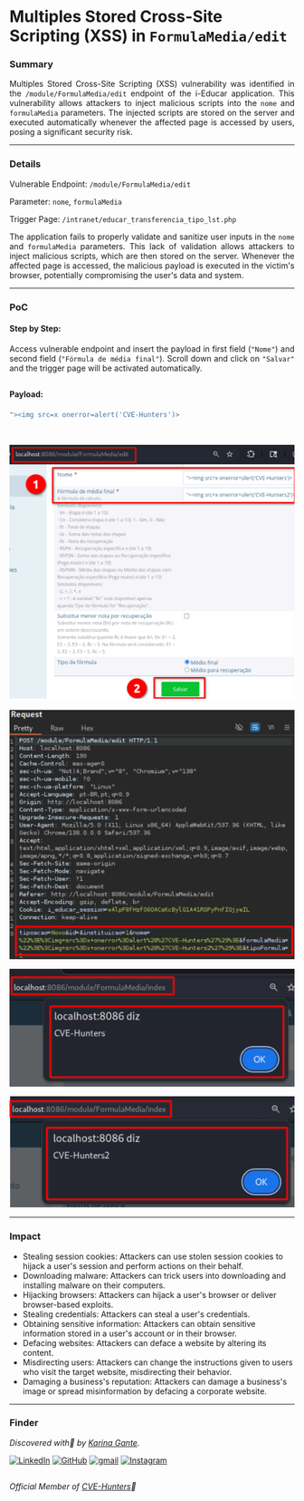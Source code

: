 # Multiples Stored Cross-Site Scripting (XSS) in `FormulaMedia/edit` 

### Summary

<p align="justify">Multiples Stored Cross-Site Scripting (XSS) vulnerability was identified in the <code>/module/FormulaMedia/edit</code> endpoint of the i-Educar application. This vulnerability allows attackers to inject malicious scripts into the <code>nome</code> and <code>formulaMedia</code> parameters. The injected scripts are stored on the server and executed automatically whenever the affected page is accessed by users, posing a significant security risk.</p>

---

### Details

Vulnerable Endpoint: `/module/FormulaMedia/edit`

Parameter: `nome`, `formulaMedia`

Trigger Page: `/intranet/educar_transferencia_tipo_lst.php`

<p align="justify">The application fails to properly validate and sanitize user inputs in the <code>nome</code> and <code>formulaMedia</code> parameters. This lack of validation allows attackers to inject malicious scripts, which are then stored on the server. Whenever the affected page is accessed, the malicious payload is executed in the victim's browser, potentially compromising the user's data and system.</p>

---

### PoC

#### Step by Step:

<p align="justify">Access vulnerable endpoint and insert the payload in first field (<code>"Nome"</code>) and second field (<code>"Fórmula de média final"</code>). Scroll down and click on <code>"Salvar"</code> and the trigger page will be activated automatically.</p>

##

#### Payload:

````javascript
"><img src=x onerror=alert('CVE-Hunters')>
````
</br>

![](/CVEs/images/storedXss61.png)

![](/CVEs/images/storedXss62.png)

![](/CVEs/images/storedXss63.png)

![](/CVEs/images/storedXss64.png)

---

### Impact

<p align="justify">
<ul>
  <li>Stealing session cookies: Attackers can use stolen session cookies to hijack a user's session and perform actions on their behalf.</li>
  <li>Downloading malware: Attackers can trick users into downloading and installing malware on their computers.</li>
  <li>Hijacking browsers: Attackers can hijack a user's browser or deliver browser-based exploits.</li>
  <li>Stealing credentials: Attackers can steal a user's credentials.</li>
  <li>Obtaining sensitive information: Attackers can obtain sensitive information stored in a user's account or in their browser.</li>
  <li>Defacing websites: Attackers can deface a website by altering its content.</li>
  <li>Misdirecting users: Attackers can change the instructions given to users who visit the target website, misdirecting their behavior.</li>
  <li>Damaging a business's reputation: Attackers can damage a business's image or spread misinformation by defacing a corporate website.</li>
</ul>
</p>

---

### Finder

*Discovered with💜 by [Karina Gante](https://karinagante.github.io/).* 

[![LinkedIn](https://skillicons.dev/icons?i=linkedin&theme=dark)](https://www.linkedin.com/in/karina-gante/)
[![GitHub](https://skillicons.dev/icons?i=github&theme=dark)](https://www.github.com/KarinaGante/)
[![gmail](https://skillicons.dev/icons?i=gmail&theme=dark)](mailto:karina.g@aluno.ifsp.edu.br)
[![Instagram](https://skillicons.dev/icons?i=instagram&theme=dark)](https://www.instagram.com/karinovisk02/)

##

*Official Member of [CVE-Hunters](https://www.cvehunters.com/)🏹*

